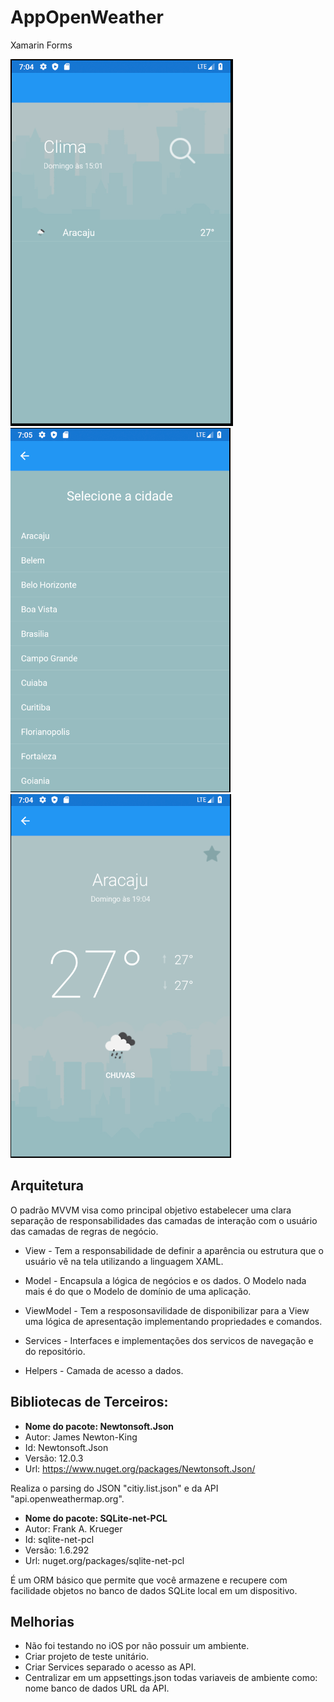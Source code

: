 # AppOpenWeather
Xamarin Forms 

<img src="https://github.com/lucasboliveira/AppOpenWeather/blob/master/src/app1.PNG"><img src="https://github.com/lucasboliveira/AppOpenWeather/blob/master/src/app3.PNG">
<img src="https://github.com/lucasboliveira/AppOpenWeather/blob/master/src/app2.PNG">

## Arquitetura
O padrão MVVM visa como principal objetivo estabelecer uma clara separação de responsabilidades das camadas de interação com o usuário das camadas de regras de negócio.

- View - Tem a responsabilidade de definir a aparência ou estrutura que o usuário vê na tela utilizando a linguagem XAML.

- Model - Encapsula a lógica de negócios e os dados. O Modelo nada mais é do que o Modelo de domínio de uma aplicação.

- ViewModel - Tem a resposonsavilidade de disponibilizar para a View uma lógica de apresentação implementando propriedades e comandos. 

- Services - Interfaces e implementações dos servicos de navegação e do repositório.

- Helpers - Camada de acesso a dados.

## Bibliotecas de Terceiros:

- **Nome do pacote: Newtonsoft.Json**
- Autor: James Newton-King
- Id: Newtonsoft.Json
- Versão: 12.0.3
- Url: https://www.nuget.org/packages/Newtonsoft.Json/

Realiza o parsing do JSON "citiy.list.json" e da API "api.openweathermap.org".

- **Nome do pacote: SQLite-net-PCL**
- Autor: Frank A. Krueger
- Id: sqlite-net-pcl
- Versão: 1.6.292
- Url: nuget.org/packages/sqlite-net-pcl

É um ORM básico que permite que você armazene e recupere com facilidade objetos no banco de dados SQLite local em um dispositivo. 

## Melhorias

- Não foi testando no iOS por não possuir um ambiente.
- Criar projeto de teste unitário.
- Criar Services separado o acesso as API.
- Centralizar em um appsettings.json todas variaveis de ambiente como: nome banco de dados URL da API.
